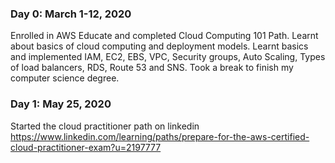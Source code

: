 ### Day 0: March 1-12, 2020
Enrolled in AWS Educate and completed Cloud Computing 101 Path. Learnt about basics of cloud computing and deployment models. Learnt basics and implemented IAM, EC2, EBS, VPC, Security groups, Auto Scaling, Types of load balancers, RDS, Route 53 and SNS.
Took a break to finish my computer science degree.

### Day 1: May 25, 2020
Started the cloud practitioner path on linkedin https://www.linkedin.com/learning/paths/prepare-for-the-aws-certified-cloud-practitioner-exam?u=2197777
